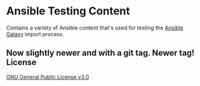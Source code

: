 Ansible Testing Content
=======================

Contains a variety of Ansible content that's used for testing the [Ansible Galaxy](https://galaxy.ansible.com) import process.

Now slightly newer and with a git tag.
Newer tag!
License
-------


[GNU General Public License v3.0](./LICENSE)
